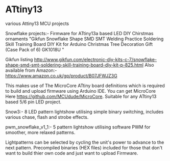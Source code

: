 # ATtiny13
various Attiny13 MCU projects

Snowflake projects:-
Firmware for ATtiny13a based LED DIY Chirstmas ornaments "Gikfun Snowflake Shape SMD SMT Welding Practice Soldering Skill Training Board DIY Kit for Arduino Christmas Tree Decoration Gift (Case Pack of 6) GK1018U "

Gikfun listing http://www.gikfun.com/electronic-diy-kits-c-7/snowflake-shape-smd-smt-soldering-skill-training-board-diy-kit-p-825.html
Also available from Amazon:- https://www.amazon.co.uk/gp/product/B07JFWJZ3G

This makes use of The MicroCore ATtiny board definitions which is required to build and upload firmware using Arduino IDE.
You can get MicroCore Here https://github.com/MCUdude/MicroCore. Suitable for any ATtiny13 based 5/6 pin LED project.

Snow3:- 8 LED pattern lightshow utilising simple binary switching, includes various chase, flash and strobe effects.

pwm_snowflake_v1_1:-  5 pattern lightshow utilising software PWM for smoother, more relaxed patterns. 

Lightpatterns can be selected by cycling the unit's power to advance to the next pattern.
Precompiled binaries (HEX files) included for those that don't want to build thier own code and just want to upload Firmware.
